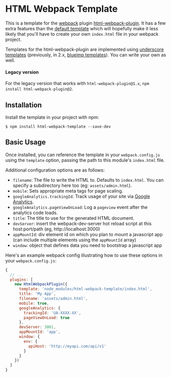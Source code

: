 # HTML Webpack Template

This is a template for the [webpack](http://webpack.github.io/) plugin [html-webpack-plugin](https://www.npmjs.com/package/html-webpack-plugin).  It has a few extra features than the [default template](https://github.com/ampedandwired/html-webpack-plugin/blob/master/default_index.html) which will hopefully make it less likely that you'll have to create your own `index.html` file in your webpack project.

Templates for the html-webpack-plugin are implemented using [underscore templates](http://underscorejs.org/#template) (previously, in 2.x, [blueimp templates](https://github.com/blueimp/JavaScript-Templates)).  You can write your own as well.

#### Legacy version

For the legacy version that works with `html-webpack-plugin@1.x`, `npm install html-webpack-plugin@2`.

## Installation

Install the template in your project with npm:

```shell
$ npm install html-webpack-template --save-dev
```

## Basic Usage

Once installed, you can reference the template in your `webpack.config.js` using the `template` option, passing the path to this module's `index.html` file.

Additional configuration options are as follows:

- `filename`: The file to write the HTML to. Defaults to `index.html`.
   You can specify a subdirectory here too (eg: `assets/admin.html`).
- `mobile`: Sets appropriate meta tags for page scaling.
- `googleAnalytics.trackingId`: Track usage of your site via [Google Analytics](http://analytics.google.com).
- `googleAnalytics.pageViewOnLoad`: Log a `pageview` event after the analytics code loads.
- `title`: The title to use for the generated HTML document.
- `devServer`: insert the webpack-dev-server hot reload script at this host:port/path (eg, http://localhost:3000)
- `appMountId`: div element id on which you plan to mount a javascript app (can include multiple elements using the `appMountId` array)
- `window`: object that defines data you need to bootstrap a javascript app

Here's an example webpack config illustrating how to use these options in your `webpack.config.js`:

```js
{
  // ...
  plugins: [
    new HtmlWebpackPlugin({
      template: 'node_modules/html-webpack-template/index.html',
      title: 'My App',
      filename: 'assets/admin.html',
      mobile: true,
      googleAnalytics: {
        trackingId: 'UA-XXXX-XX',
        pageViewOnLoad: true
      },
      devServer: 3001,
      appMountId: 'app',
      window: {
        env: {
          apiHost: 'http://myapi.com/api/v1'
        }
      }
    })
  ]
}
```
